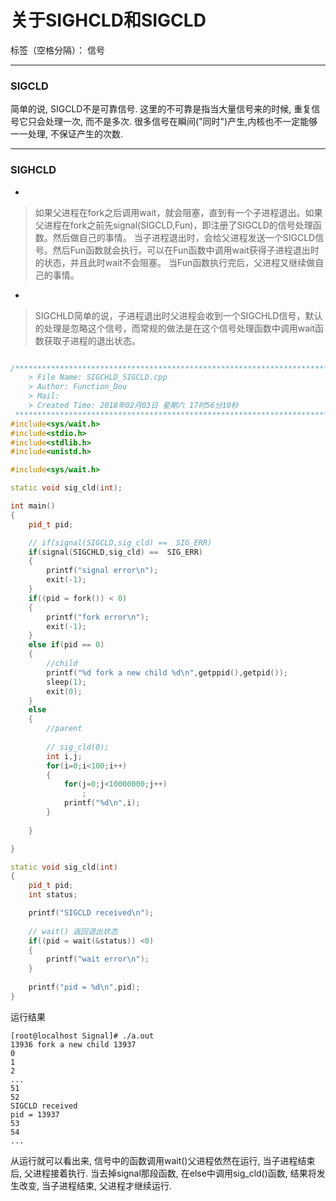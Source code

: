 ﻿# 关于SIGHCLD和SIGCLD

标签（空格分隔）： 信号

---

### SIGCLD

简单的说, SIGCLD不是可靠信号. 这里的不可靠是指当大量信号来的时候, 重复信号它只会处理一次, 而不是多次. 很多信号在瞬间("同时")产生,内核也不一定能够一一处理, 不保证产生的次数.

- - -
### SIGHCLD

* 
> 如果父进程在fork之后调用wait，就会阻塞，直到有一个子进程退出。如果父进程在fork之前先signal(SIGCLD,Fun)，即注册了SIGCLD的信号处理函数。然后做自己的事情。
> 当子进程退出时，会给父进程发送一个SIGCLD信号。然后Fun函数就会执行。可以在Fun函数中调用wait获得子进程退出时的状态，并且此时wait不会阻塞。 
> 当Fun函数执行完后，父进程又继续做自己的事情。

* 
> SIGCHLD简单的说，子进程退出时父进程会收到一个SIGCHLD信号，默认的处理是忽略这个信号，而常规的做法是在这个信号处理函数中调用wait函数获取子进程的退出状态。 

```c++

/*************************************************************************
    > File Name: SIGCHLD_SIGCLD.cpp
    > Author: Function_Dou
    > Mail: 
    > Created Time: 2018年02月03日 星期六 17时56分10秒
 ************************************************************************/
#include<sys/wait.h>
#include<stdio.h>
#include<stdlib.h>
#include<unistd.h>

#include<sys/wait.h>

static void sig_cld(int);

int main()
{
    pid_t pid;

    // if(signal(SIGCLD,sig_cld) ==  SIG_ERR)
    if(signal(SIGCHLD,sig_cld) ==  SIG_ERR)
    {
        printf("signal error\n");
        exit(-1);
    }
    if((pid = fork()) < 0)
    {
        printf("fork error\n");
        exit(-1);
    }
    else if(pid == 0)
    {
        //child
        printf("%d fork a new child %d\n",getppid(),getpid());
        sleep(1);
        exit(0);
    }
    else
    {
        //parent
        
        // sig_cld(0);
        int i,j;
        for(i=0;i<100;i++)
        {
            for(j=0;j<10000000;j++)
                ;
            printf("%d\n",i);
        }
        
    }

}

static void sig_cld(int)
{
    pid_t pid;
    int status;

    printf("SIGCLD received\n");
    
    // wait() 返回退出状态
    if((pid = wait(&status)) <0)
    {
        printf("wait error\n");
    }
    
    printf("pid = %d\n",pid);
}
```
运行结果
```
[root@localhost Signal]# ./a.out 
13936 fork a new child 13937
0
1
2
...
51
52
SIGCLD received
pid = 13937
53
54
...
```
从运行就可以看出来, 信号中的函数调用wait()父进程依然在运行, 当子进程结束后, 父进程接着执行. 
当去掉signal那段函数, 在else中调用sig_cld()函数, 结果将发生改变, 当子进程结束, 父进程才继续运行.
